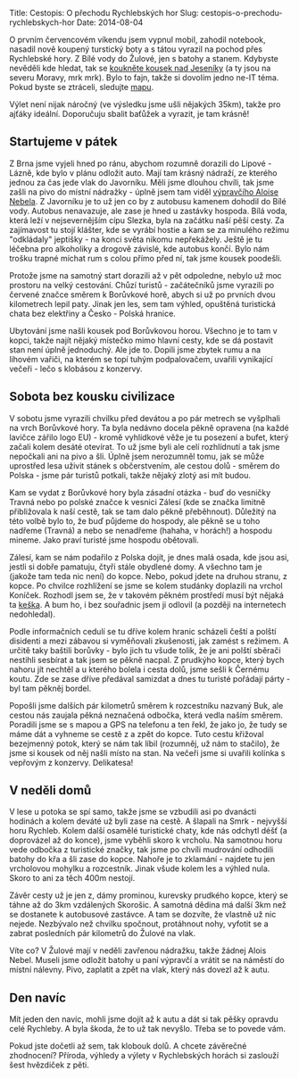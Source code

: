 Title: Cestopis: O přechodu Rychlebských hor
Slug: cestopis-o-prechodu-rychlebskych-hor
Date: 2014-08-04

O prvním červencovém víkendu jsem vypnul mobil, zahodil notebook, nasadil nově koupený turstický boty a s tátou vyrazil na pochod přes Rychlebské hory. Z Bílé vody do Žulové, jen s batohy a stanem. Kdybyste nevěděli kde hledat, tak se [koukněte kousek nad Jeseníky](http://mapy.cz/s/bmri) (a ty jsou na severu Moravy, mrk mrk). Bylo to fajn, takže si dovolím jedno ne-IT téma. Pokud byste se ztráceli, sledujte [mapu](http://mapy.cz/s/bmtz).

Výlet není nijak náročný (ve výsledku jsme ušli nějakých 35km), takže pro ajťáky ideální. Doporučuju sbalit baťůžek a vyrazit, je tam krásně!

## Startujeme v pátek

Z Brna jsme vyjeli hned po ránu, abychom rozumně dorazili do Lipové - Lázně, kde bylo v plánu odložit auto. Mají tam krásný nádraží, ze kterého jednou za čas jede vlak do Javorníku. Měli jsme dlouhou chvíli, tak jsme zašli na pivo do místní nádražky - úplně jsem tam viděl [výpravčího Aloise Nebela](http://cs.wikipedia.org/wiki/Alois_Nebel). Z Javorníku je to už jen co by z autobusu kamenem dohodil do Bílé vody. Autobus nenavazuje, ale zase je hned u zastávky hospoda. Bílá voda, která
leží v nejsevernějším cípu Slezka, byla na začátku naší pěší cesty. Za zajímavost tu stojí klášter, kde se vyrábí hostie a kam se za minulého režimu "odkládaly" jeptišky - na konci světa nikomu nepřekážely. Ještě je tu léčebna pro alkoholiky a drogově závislé, kde autobus končí. Bylo nám trošku trapné míchat rum s colou přímo před ní, tak jsme kousek poodešli.

Protože jsme na samotný start dorazili až v pět odpoledne, nebylo už moc prostoru na velký cestování. Chůzí turistů - začátečníků jsme vyrazili po červené značce směrem k Borůvkové horě, abych si už po prvních dvou kilometrech lepil paty. Jinak jen les, sem tam výhled, opuštěná turistická chata bez elektřiny a Česko - Polská hranice.

Ubytování jsme našli kousek pod Borůvkovou horou. Všechno je to tam v kopci, takže najít nějaký místečko mimo hlavní cesty, kde se dá postavit stan není úplně jednoduchý. Ale jde to. Dopili jsme zbytek rumu a na lihovém vařiči, na kterém se topí tuhým podpalovačem, uvařili vynikající večeři - lečo s klobásou z konzervy.

## Sobota bez kousku civilizace

V sobotu jsme vyrazili chvilku před devátou a po pár metrech se vyšplhali na vrch Borůvkové hory. Ta byla nedávno docela pěkně opravena (na každé lavičce zářilo logo EU) - kromě vyhlídkové věže je tu posezení a bufet, který začali kolem desáté otevírat. To už jsme byli ale celí rozhlídnutí a tak jsme nepočkali ani na pivo a šli. Úplně jsem nerozumněl tomu, jak se může uprostřed lesa uživit stánek s občerstvením, ale cestou dolů - směrem do Polska - jsme pár turistů potkali, takže nějaký zlotý asi mít budou.

Kam se vydat z Borůvkové hory byla zásadní otázka - buď do vesničky Travná nebo po polské značce k vesnici Zálesí (kde se značka limitně přibližovala k naší cestě, tak se tam dalo pěkně přeběhnout). Důležitý na této volbě bylo to, že buď půjdeme do hospody, ale pěkně se u toho nadřeme (Travná) a nebo se nenadřeme (hahaha, v horách!) a hospodu mineme. Jako praví turisté jsme hospodu obětovali.

Zálesí, kam se nám podařilo z Polska dojít, je dnes malá osada, kde jsou asi, jestli si dobře pamatuju, čtyři stále obydlené domy. A všechno tam je (jakože tam teda nic není) do kopce. Nebo, pokud jdete na druhou stranu, z kopce. Po chvilce rozhlížení se jsme se kolem studánky doplazili na vrchol Koníček. Rozhodl jsem se, že v takovém pěkném prostředí musí být nějaká ta [keška](http://geocaching.com). A bum ho, i bez souřadnic jsem ji odlovil (a později na internetech nedohledal).

Podle informačních cedulí se tu dříve kolem hranic scházeli čeští a polští disidenti a mezi zábavou si vyměňovali zkušenosti, jak zamést s režimem. A určitě taky baštili borůvky - bylo jich tu všude tolik, že je ani polští sběrači nestihli sesbírat a tak jsem se pěkně nacpal. Z prudkýho kopce, který bych nahoru jít nechtěl a u kterého bolela i cesta dolů, jsme sešli k Černému koutu. Zde se zase dříve předával samizdat a dnes tu turisté pořádají párty - byl tam pěkněj bordel.

Popošli jsme dalších pár kilometrů směrem k rozcestníku nazvaný Buk, ale cestou nás zaujala pěkná neznačená odbočka, která vedla naším směrem. Poradili jsme se s mapou a GPS na telefonu a ten řekl, že jako jo, že tudy se máme dát a vyhneme se cestě z a zpět do kopce. Tuto cestu křižoval bezejmenný potok, který se nám tak líbil (rozumněj, už nám to stačilo), že jsme si kousek od něj našli místo na stan. Na večeři jsme si uvařili kolínka s vepřovým z konzervy. Delikatesa!

## V neděli domů

V lese u potoka se spí samo, takže jsme se vzbudili asi po dvanácti hodinách a kolem deváté už byli zase na cestě. A šlapali na Smrk - nejvyšší horu Rychleb. Kolem další osamělé turistické chaty, kde nás odchytl déšť (a doprovázel až do konce), jsme vyběhli skoro k vrcholu. Na samotnou horu vede odbočka z turistické značky, tak jsme po chvíli mudrování odhodili batohy do křa a šli zase do kopce. Nahoře je to zklamání - najdete tu jen vrcholovou mohylku a rozcestník. Jinak všude kolem les a výhled nula. Skoro to ani za těch 400m nestojí.

Závěr cesty už je jen z, dámy prominou, kurevsky prudkého kopce, který se táhne až do 3km vzdálených Skorošic. A samotná dědina má další 3km než se dostanete k autobusové zastávce. A tam se dozvíte, že vlastně už nic nejede. Nezbývalo než chvilku spočnout, protáhnout nohy, vyfotit se a zabrat posledních pár kilometrů do Žulové na vlak.

Víte co? V Žulové mají v neděli zavřenou nádražku, takže žádnej Alois Nebel. Museli jsme odložit batohy u paní výpravčí a vrátit se na náměstí do místní nálevny. Pivo, zaplatit a zpět na vlak, který nás dovezl až k autu.

## Den navíc

Mít jeden den navíc, mohli jsme dojít až k autu a dát si tak pěšky opravdu celé Rychleby. A byla škoda, že to už tak nevyšlo. Třeba se to povede vám.

Pokud jste dočetli až sem, tak klobouk dolů. A chcete závěrečné zhodnocení? Příroda, výhledy a výlety v Rychlebských horách si zaslouží šest hvězdiček z pěti.
